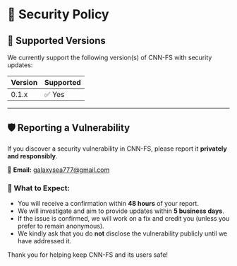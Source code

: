 # 🔐 Security Policy

## 📌 Supported Versions

We currently support the following version(s) of CNN-FS with security updates:

| Version | Supported          |
|---------|--------------------|
| 0.1.x   | ✅ Yes              |

---

## 🛡 Reporting a Vulnerability

If you discover a security vulnerability in CNN-FS, please report it **privately and responsibly**.

📧 **Email:** [galaxysea777@gmail.com](mailto:galaxysea777@gmail.com)

### 🔄 What to Expect:
- You will receive a confirmation within **48 hours** of your report.
- We will investigate and aim to provide updates within **5 business days**.
- If the issue is confirmed, we will work on a fix and credit you (unless you prefer to remain anonymous).
- We kindly ask that you do **not** disclose the vulnerability publicly until we have addressed it.

Thank you for helping keep CNN-FS and its users safe!
